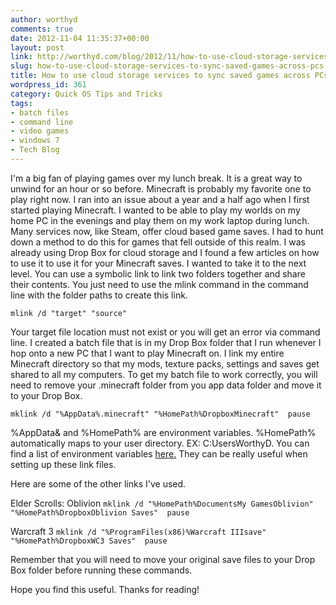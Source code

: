 ```yaml
---
author: worthyd
comments: true
date: 2012-11-04 11:35:37+00:00
layout: post
link: http://worthyd.com/blog/2012/11/how-to-use-cloud-storage-services-to-sync-saved-games-across-pcs/
slug: how-to-use-cloud-storage-services-to-sync-saved-games-across-pcs
title: How to use cloud storage services to sync saved games across PCs
wordpress_id: 361
category: Quick OS Tips and Tricks
tags:
- batch files
- command line
- video games
- windows 7
- Tech Blog
---
```


I'm a big fan of playing games over my lunch break.  It is a great way to unwind for an hour or so before.  Minecraft is probably my favorite one to play right now.  I ran into an issue about a year and a half ago when I first started playing Minecraft. I wanted to be able to play my worlds on my home PC in the evenings and play them on my work laptop during lunch.  Many services now, like Steam, offer cloud based game saves.  I had to hunt down a method to do this for games that fell outside of this realm.   I was already using Drop Box for cloud storage and I found a few articles on how to use it to use it for your Minecraft saves.  I wanted to take it to the next level.  You can use a symbolic link to link two folders together and share their contents. You just need to use the mlink command in the command line with the folder paths to create this link.

`mlink /d "target" "source"`

Your target file location must not exist or you will get an error via command line.  I created a batch file that is in my Drop Box folder that I run whenever I hop onto a new PC that I want to play Minecraft on.  I link my entire Minecraft directory so that my mods, texture packs, settings and saves get shared to all my computers.  To get my batch file to work correctly, you will need to remove your .minecraft folder from you app data folder and move it to your Drop Box. 

`mklink /d "%AppData%.minecraft" "%HomePath%DropboxMinecraft" 
pause`

%AppData& and %HomePath% are environment variables. %HomePath% automatically maps to your user directory. EX: C:UsersWorthyD. You can find a list of environment variables [here.](http://www.mydigitallife.info/list-of-windows-and-dos-command-prompt-environment-variables/)  They can be really useful when setting up these link files.

Here are some of the other links I've used.

Elder Scrolls: Oblivion
`mklink /d "%HomePath%DocumentsMy GamesOblivion" "%HomePath%DropboxOblivion Saves" 
pause`

Warcraft 3
`mklink /d "%ProgramFiles(x86)%Warcraft IIIsave" "%HomePath%DropboxWC3 Saves" 
pause`

Remember that you will need to move your original save files to your Drop Box folder before running these commands.

Hope you find this useful. Thanks for reading!
